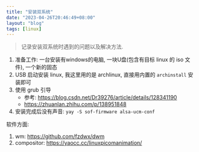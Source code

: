 ```yaml
---
title: "安装双系统"
date: "2023-04-26T20:46:49+08:00"
layout: "blog"
tags: [linux]
---
```


> 记录安装双系统时遇到的问题以及解决方法.

1. 准备工作: 一台安装有windows的电脑, 一块U盘(包含有目标 linux 的 iso 文件), 一个新的固态
2. USB 启动安装 linux, 我这里用的是 archlinux, 直接用内置的 `archinstall` 安装即可
3. 使用 grub 引导
    - 参考: <https://blog.csdn.net/Dr39276/article/details/128341190>
    - <https://zhuanlan.zhihu.com/p/138951848>
4. 安装完成后没有声音: `yay -S sof-firmware alsa-ucm-conf`

软件方面:

1. wm: <https://github.com/fzdwx/dwm>
2. compositor: <https://yaocc.cc/linuxpicomanimation/>
